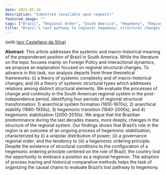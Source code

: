 ```yaml
---
date: 2021-05-10
description: "Submitted (available upon request)"
featured_image: ""
tags: ["Brazil", "Regional Order", "South America", "Hegemony", "Regional Systems"]
title: "Brazil’s lost pathway to regional hegemony: structural changes in the South American regional system (1810-2010s)"
---
```


(with [Igor Castellano da Silva](https://scholar.google.com/citations?user=8dbsV-wAAAAJ&hl=en&oi=ao))

**Abstract**: This article addresses the systemic and macro-historical meaning of the preponderant position of Brazil in South America. While the literature on the topic focuses mainly on Foreign Policy and interactional dynamics, we propose an explanation focused on regional structural changes. To advance in this task, our analysis departs from three theoretical frameworks: (i) a theory of systemic complexity and of macro-historical changes; and (ii) a theory of systemic structural types which addresses relations among distinct structural elements. We evaluate the processes of change and continuity in the South American regional system in the post-independence period, identifying four periods of regional structural transformation: 1) anarchical system formation (1810-1870s); 2) anarchical stability (1880-1930s); 3) hegemonic transition (1940-2000s), and 4) hegemonic stabilization (2000-2010s). We argue that the Brazilian predominance during the last decades means, more deeply, changes in the structure of the regional system. Our findings shows that Brazil’s role in the region is an outcome of an ongoing process of hegemonic stabilization, characterized by (i) a unipolar distribution of power; (ii) a governance regional order; and the tendency to (iii) a hegemonic ordering principle. Despite the existence of structural conditions to the configuration of a hegemonic ordering principle centered on the role of Brazil, the country lost the opportunity to embrace a position as a regional hegemon. The adoption of process tracing and historical comparative methods helps the task of organizing the causal chains to evaluate Brazil’s lost pathway to hegemony.